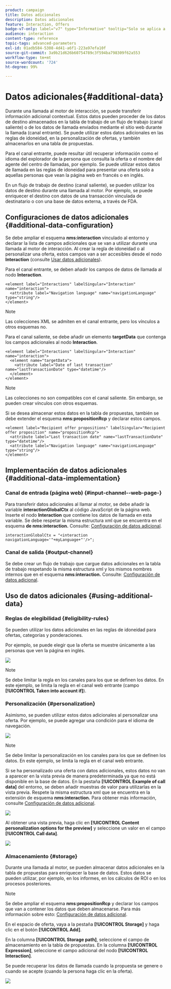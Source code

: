 ```yaml
---
product: campaign
title: Datos adicionales
description: Datos adicionales
feature: Interaction, Offers
badge-v7-only: label="v7" type="Informative" tooltip="Solo se aplica a Campaign Classic v7"
audience: interaction
content-type: reference
topic-tags: advanced-parameters
exl-id: 01adb584-5308-4d41-a6f1-223a97efa10f
source-git-commit: 3a9b21d626b60754789c3f594ba798309f62a553
workflow-type: tm+mt
source-wordcount: '724'
ht-degree: 99%

---
```


# Datos adicionales{#additional-data}



Durante una llamada al motor de interacción, se puede transferir información adicional contextual. Estos datos pueden proceder de los datos de destino almacenados en la tabla de trabajo de un flujo de trabajo (canal saliente) o de los datos de llamada enviados mediante el sitio web durante la llamada (canal entrante). Se puede utilizar estos datos adicionales en las reglas de idoneidad, en la personalización de ofertas, y también almacenarlos en una tabla de propuestas.

Para el canal entrante, puede resultar útil recuperar información como el idioma del explorador de la persona que consulta la oferta o el nombre del agente del centro de llamadas, por ejemplo. Se puede utilizar estos datos de llamada en las reglas de idoneidad para presentar una oferta solo a aquellas personas que vean la página web en francés o en inglés.

En un flujo de trabajo de destino (canal saliente), se pueden utilizar los datos de destino durante una llamada al motor. Por ejemplo, se puede enriquecer el destino con datos de una transacción vinculada de destinatario o con una base de datos externa, a través de FDA.

## Configuraciones de datos adicionales {#additional-data-configuration}

Se debe ampliar el esquema **nms:interaction** vinculado al entorno y declarar la lista de campos adicionales que se van a utilizar durante una llamada al motor de interacción. Al crear la regla de idoneidad o al personalizar una oferta, estos campos van a ser accesibles desde el nodo **Interaction** (consulte [Usar datos adicionales](#using-additional-data)).

Para el canal entrante, se deben añadir los campos de datos de llamada al nodo **Interaction**.

```
<element label="Interactions" labelSingular="Interaction" name="interaction">
  <attribute label="Navigation language" name="navigationLanguage" type="string"/>
</element>
```

>[!NOTE]
>
>Las colecciones XML se admiten en el canal entrante, pero los vínculos a otros esquemas no.

Para el canal saliente, se debe añadir un elemento **targetData** que contenga los campos adicionales al nodo **Interaction**.

```
<element label="Interactions" labelSingular="Interaction" name="interaction">
  <element name="targetData">
    <attribute label="Date of last transaction" name="lastTransactionDate" type="datetime"/>
  </element>
</element>
```

>[!NOTE]
>
>Las colecciones no son compatibles con el canal saliente. Sin embargo, se pueden crear vínculos con otros esquemas.

Si se desea almacenar estos datos en la tabla de propuestas, también se debe extender el esquema **nms:propositionRcp** y declarar estos campos.

```
<element label="Recipient offer propositions" labelSingular="Recipient offer proposition" name="propositionRcp">
  <attribute label="Last transaction date" name="lastTransactionDate" type="datetime"/>
  <attribute label="Navigation language" name="navigationLanguage" type="string"/>
</element>
```

## Implementación de datos adicionales {#additional-data-implementation}

### Canal de entrada (página web) {#input-channel--web-page-}

Para transferir datos adicionales al llamar al motor, se debe añadir la variable **interactionGlobalCtx** al código JavaScript de la página web. Inserte el nodo **Interaction** que contiene los datos de llamada en esta variable. Se debe respetar la misma estructura xml que se encuentra en el esquema **de nms:interaction.** Consulte: [Configuración de datos adicional](#additional-data-configuration).

```
interactionGlobalCtx = "<interaction navigationLanguage='"+myLanguage+"'/>";
```

### Canal de salida {#output-channel}

Se debe crear un flujo de trabajo que cargue datos adicionales en la tabla de trabajo respetando la misma estructura xml y los mismos nombres internos que en el esquema **nms:interaction.** Consulte: [Configuración de datos adicional](#additional-data-configuration).

## Uso de datos adicionales {#using-additional-data}

### Reglas de elegibilidad {#eligibility-rules}

Se pueden utilizar los datos adicionales en las reglas de idoneidad para ofertas, categorías y ponderaciones.

Por ejemplo, se puede elegir que la oferta se muestre únicamente a las personas que ven la página en inglés.

![](assets/ita_calldata_query.png)

>[!NOTE]
>
>Se debe limitar la regla en los canales para los que se definen los datos. En este ejemplo, se limita la regla en el canal web entrante (campo **[!UICONTROL Taken into account if]**).

### Personalización {#personalization}

Asimismo, se pueden utilizar estos datos adicionales al personalizar una oferta. Por ejemplo, se puede agregar una condición para el idioma de navegación.

![](assets/ita_calldata_perso.png)

>[!NOTE]
>
>Se debe limitar la personalización en los canales para los que se definen los datos. En este ejemplo, se limita la regla en el canal web entrante.

Si se ha personalizado una oferta con datos adicionales, estos datos no van a aparecer en la vista previa de manera predeterminada ya que no está disponible en la base de datos. En la pestaña **[!UICONTROL Example of call data]** del entorno, se deben añadir muestras de valor para utilizarlas en la vista previa. Respete la misma estructura xml que se encuentra en la extensión de esquema **nms:interaction.** Para obtener más información, consulte [Configuración de datos adicional](#additional-data-configuration).

![](assets/ita_calldata_preview.png)

Al obtener una vista previa, haga clic en **[!UICONTROL Content personalization options for the preview]** y seleccione un valor en el campo **[!UICONTROL Call data]**.

![](assets/ita_calldata_preview2.png)

### Almacenamiento {#storage}

Durante una llamada al motor, se pueden almacenar datos adicionales en la tabla de propuestas para enriquecer la base de datos. Estos datos se pueden utilizar, por ejemplo, en los informes, en los cálculos de ROI o en los procesos posteriores.

>[!NOTE]
>
>Se debe ampliar el esquema **nms:propositionRcp** y declarar los campos que van a contener los datos que deben almacenarse. Para más información sobre esto: [Configuración de datos adicional](#additional-data-configuration).

En el espacio de oferta, vaya a la pestaña **[!UICONTROL Storage]** y haga clic en el botón **[!UICONTROL Add]**.

En la columna **[!UICONTROL Storage path]**, seleccione el campo de almacenamiento en la tabla de propuestas. En la columna **[!UICONTROL Expression]**, seleccione el campo adicional del nodo **[!UICONTROL Interaction]**.

Se puede recuperar los datos de llamada cuando la propuesta se genere o cuando se acepte (cuando la persona haga clic en la oferta).

![](assets/ita_calldata_storage.png)
